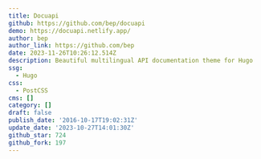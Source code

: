 ```yaml
---
title: Docuapi
github: https://github.com/bep/docuapi
demo: https://docuapi.netlify.app/
author: bep
author_link: https://github.com/bep
date: 2023-11-26T10:26:12.514Z
description: Beautiful multilingual API documentation theme for Hugo
ssg:
  - Hugo
css:
  - PostCSS
cms: []
category: []
draft: false
publish_date: '2016-10-17T19:02:31Z'
update_date: '2023-10-27T14:01:30Z'
github_star: 724
github_fork: 197
---
```

